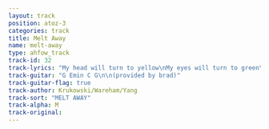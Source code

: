 ```yaml
---
layout: track
position: atoz-3
categories: track
title: Melt Away
name: melt-away
type: ahfow_track
track-id: 32
track-lyrics: "My head will turn to yellow\nMy eyes will turn to green\nMy voice will turn to mellow\nBut still I can't be seen\n\nMelt away\nI wanna melt away\nMelt away\n\nCan you tell the difference\nOr do I sound the same?\nI do just what I want to do\nThis is my favorite game\n\nMelt away\nI wanna melt away\nMelt away"
track-guitar: "G Emin C G\n\n(provided by brad)"
track-guitar-flag: true
track-author: Krukowski/Wareham/Yang
track-sort: "MELT AWAY"
track-alpha: M
track-original: 
---
```

